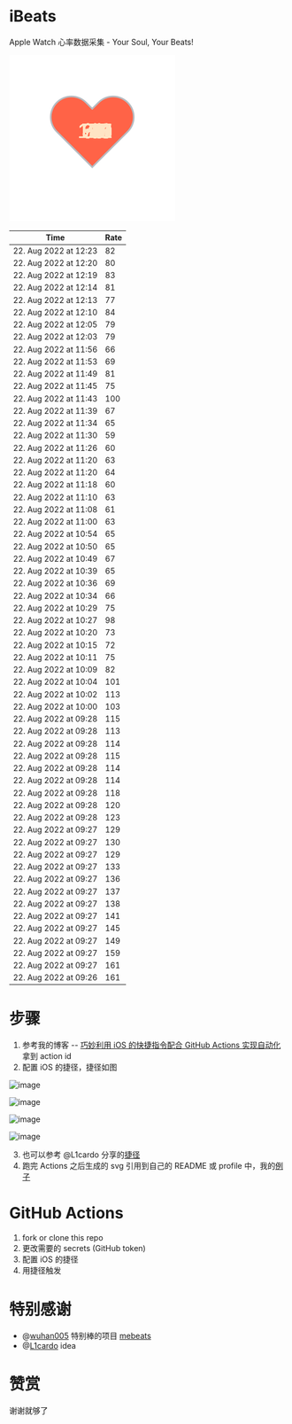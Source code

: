 # iBeats
Apple Watch 心率数据采集 - Your Soul, Your Beats!

![](./files/heart.svg)

<!--START_SECTION:my_heart_rate-->
| Time | Rate | 
 | ---- | ---- | 
| 22. Aug 2022 at 12:23 | 82 |
| 22. Aug 2022 at 12:20 | 80 |
| 22. Aug 2022 at 12:19 | 83 |
| 22. Aug 2022 at 12:14 | 81 |
| 22. Aug 2022 at 12:13 | 77 |
| 22. Aug 2022 at 12:10 | 84 |
| 22. Aug 2022 at 12:05 | 79 |
| 22. Aug 2022 at 12:03 | 79 |
| 22. Aug 2022 at 11:56 | 66 |
| 22. Aug 2022 at 11:53 | 69 |
| 22. Aug 2022 at 11:49 | 81 |
| 22. Aug 2022 at 11:45 | 75 |
| 22. Aug 2022 at 11:43 | 100 |
| 22. Aug 2022 at 11:39 | 67 |
| 22. Aug 2022 at 11:34 | 65 |
| 22. Aug 2022 at 11:30 | 59 |
| 22. Aug 2022 at 11:26 | 60 |
| 22. Aug 2022 at 11:20 | 63 |
| 22. Aug 2022 at 11:20 | 64 |
| 22. Aug 2022 at 11:18 | 60 |
| 22. Aug 2022 at 11:10 | 63 |
| 22. Aug 2022 at 11:08 | 61 |
| 22. Aug 2022 at 11:00 | 63 |
| 22. Aug 2022 at 10:54 | 65 |
| 22. Aug 2022 at 10:50 | 65 |
| 22. Aug 2022 at 10:49 | 67 |
| 22. Aug 2022 at 10:39 | 65 |
| 22. Aug 2022 at 10:36 | 69 |
| 22. Aug 2022 at 10:34 | 66 |
| 22. Aug 2022 at 10:29 | 75 |
| 22. Aug 2022 at 10:27 | 98 |
| 22. Aug 2022 at 10:20 | 73 |
| 22. Aug 2022 at 10:15 | 72 |
| 22. Aug 2022 at 10:11 | 75 |
| 22. Aug 2022 at 10:09 | 82 |
| 22. Aug 2022 at 10:04 | 101 |
| 22. Aug 2022 at 10:02 | 113 |
| 22. Aug 2022 at 10:00 | 103 |
| 22. Aug 2022 at 09:28 | 115 |
| 22. Aug 2022 at 09:28 | 113 |
| 22. Aug 2022 at 09:28 | 114 |
| 22. Aug 2022 at 09:28 | 115 |
| 22. Aug 2022 at 09:28 | 114 |
| 22. Aug 2022 at 09:28 | 114 |
| 22. Aug 2022 at 09:28 | 118 |
| 22. Aug 2022 at 09:28 | 120 |
| 22. Aug 2022 at 09:28 | 123 |
| 22. Aug 2022 at 09:27 | 129 |
| 22. Aug 2022 at 09:27 | 130 |
| 22. Aug 2022 at 09:27 | 129 |
| 22. Aug 2022 at 09:27 | 133 |
| 22. Aug 2022 at 09:27 | 136 |
| 22. Aug 2022 at 09:27 | 137 |
| 22. Aug 2022 at 09:27 | 138 |
| 22. Aug 2022 at 09:27 | 141 |
| 22. Aug 2022 at 09:27 | 145 |
| 22. Aug 2022 at 09:27 | 149 |
| 22. Aug 2022 at 09:27 | 159 |
| 22. Aug 2022 at 09:27 | 161 |
| 22. Aug 2022 at 09:26 | 161 |

<!--END_SECTION:my_heart_rate-->

# 步骤
1. 参考我的博客 -- [巧妙利用 iOS 的快捷指令配合 GitHub Actions 实现自动化](https://github.com/yihong0618/gitblog/issues/198) 拿到 action id
2. 配置 iOS 的捷径，捷径如图

![image](https://user-images.githubusercontent.com/15976103/122154218-0db0b480-ce97-11eb-93bb-5aec07c558dc.png)

![image](https://user-images.githubusercontent.com/15976103/122154236-186b4980-ce97-11eb-8e4b-70551a0391ae.png)

![image](https://user-images.githubusercontent.com/15976103/122154268-2d47dd00-ce97-11eb-902e-3acf292265a9.png)

![image](https://user-images.githubusercontent.com/15976103/122174055-fa144680-ceb4-11eb-9be2-3eb83cd516f7.png)

3. 也可以参考 @L1cardo 分享的[捷径](https://www.icloud.com/shortcuts/6ab6047b459c41ad822ad6b94b1c03d4)
4. 跑完 Actions 之后生成的 svg 引用到自己的 README 或 profile 中，我的[例子](https://github.com/yihong0618) 

# GitHub Actions

1. fork or clone this repo
2. 更改需要的 secrets (GitHub token)
3. 配置 iOS 的捷径
4. 用捷径触发

# 特别感谢
- @[wuhan005](https://github.com/wuhan005) 特别棒的项目 [mebeats](https://github.com/wuhan005/mebeats)
- @[L1cardo](https://github.com/L1cardo) idea

# 赞赏
谢谢就够了
